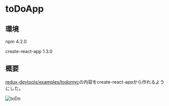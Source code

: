 # toDoApp

## 環境

npm 4.2.0

create-react-app 1.3.0

## 概要

[redux-devtools/examples/todomvc](https://github.com/gaearon/redux-devtools/tree/master/examples/todomvc)の内容をcreate-react-appから作れるようにした。

![toDo](https://github.com/atsuo1203/atsuo_redux/wiki/toDo.png)
